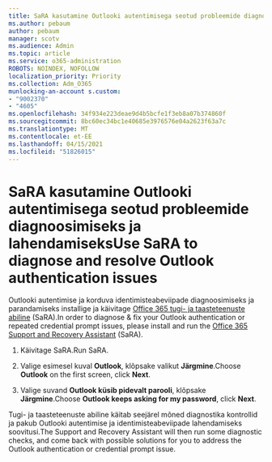 ```yaml
---
title: SaRA kasutamine Outlooki autentimisega seotud probleemide diagnoosimiseks ja lahendamiseks
ms.author: pebaum
author: pebaum
manager: scotv
ms.audience: Admin
ms.topic: article
ms.service: o365-administration
ROBOTS: NOINDEX, NOFOLLOW
localization_priority: Priority
ms.collection: Adm_O365
munlocking-an-account s.custom:
- "9002370"
- "4605"
ms.openlocfilehash: 34f934e223deae9d4b5bcfe1f3eb8a07b374860f
ms.sourcegitcommit: 8bc60ec34bc1e40685e3976576e04a2623f63a7c
ms.translationtype: MT
ms.contentlocale: et-EE
ms.lasthandoff: 04/15/2021
ms.locfileid: "51826015"
---
```

# <a name="use-sara-to-diagnose-and-resolve-outlook-authentication-issues"></a><span data-ttu-id="7d567-102">SaRA kasutamine Outlooki autentimisega seotud probleemide diagnoosimiseks ja lahendamiseks</span><span class="sxs-lookup"><span data-stu-id="7d567-102">Use SaRA to diagnose and resolve Outlook authentication issues</span></span>

<span data-ttu-id="7d567-103">Outlooki autentimise ja korduva identimisteabeviipade diagnoosimiseks ja parandamiseks installige ja käivitage [Office 365 tugi- ja taasteteenuste abiline](https://diagnostics.office.com/#/) (SaRA).</span><span class="sxs-lookup"><span data-stu-id="7d567-103">In order to diagnose & fix your Outlook authentication or repeated credential prompt issues, please install and run the [Office 365 Support and Recovery Assistant](https://diagnostics.office.com/#/) (SaRA).</span></span>

1. <span data-ttu-id="7d567-104">Käivitage SaRA.</span><span class="sxs-lookup"><span data-stu-id="7d567-104">Run SaRA.</span></span>

2. <span data-ttu-id="7d567-105">Valige esimesel kuval **Outlook**, klõpsake valikut **Järgmine**.</span><span class="sxs-lookup"><span data-stu-id="7d567-105">Choose **Outlook** on the first screen, click **Next**.</span></span>

3. <span data-ttu-id="7d567-106">Valige suvand **Outlook küsib pidevalt parooli**, klõpsake **Järgmine**.</span><span class="sxs-lookup"><span data-stu-id="7d567-106">Choose **Outlook keeps asking for my password**, click **Next**.</span></span>

<span data-ttu-id="7d567-107">Tugi- ja taasteteenuste abiline käitab seejärel mõned diagnostika kontrollid ja pakub Outlooki autentimise ja identimisteabeviipade lahendamiseks soovitusi.</span><span class="sxs-lookup"><span data-stu-id="7d567-107">The Support and Recovery Assistant will then run some diagnostic checks, and come back with possible solutions for you to address the Outlook authentication or credential prompt issue.</span></span>
